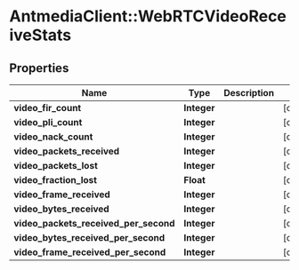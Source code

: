 # AntmediaClient::WebRTCVideoReceiveStats

## Properties
Name | Type | Description | Notes
------------ | ------------- | ------------- | -------------
**video_fir_count** | **Integer** |  | [optional] 
**video_pli_count** | **Integer** |  | [optional] 
**video_nack_count** | **Integer** |  | [optional] 
**video_packets_received** | **Integer** |  | [optional] 
**video_packets_lost** | **Integer** |  | [optional] 
**video_fraction_lost** | **Float** |  | [optional] 
**video_frame_received** | **Integer** |  | [optional] 
**video_bytes_received** | **Integer** |  | [optional] 
**video_packets_received_per_second** | **Integer** |  | [optional] 
**video_bytes_received_per_second** | **Integer** |  | [optional] 
**video_frame_received_per_second** | **Integer** |  | [optional] 


